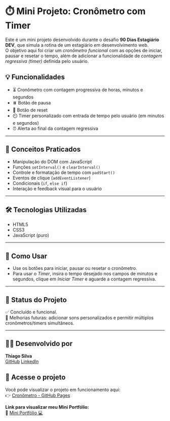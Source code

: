 # ⏱️ Mini Projeto: Cronômetro com Timer

Este é um mini projeto desenvolvido durante o desafio **90 Dias Estagiário DEV**, que simula a rotina de um estagiário em desenvolvimento web.  
O objetivo aqui foi criar um *cronômetro funcional* com as opções de iniciar, pausar e resetar o tempo, além de adicionar a funcionalidade de *contagem regressiva (timer)* definida pelo usuário.


## 💡 Funcionalidades

- ⏳ Cronômetro com contagem progressiva de horas, minutos e segundos
- ⏸️ Botão de pausa
- 🔄 Botão de reset
- ⏲️ Timer personalizado com entrada de tempo pelo usuário (em minutos e segundos)
- ⏰ Alerta ao final da contagem regressiva

---

## 🧠 Conceitos Praticados

- Manipulação do DOM com JavaScript
- Funções `setInterval()` e `clearInterval()`
- Controle e formatação de tempo com `padStart()`
- Eventos de clique (`addEventListener`)
- Condicionais (`if`, `else if`)
- Interação e feedback visual para o usuário
---

## 🛠️ Tecnologias Utilizadas
- HTML5
- CSS3
- JavaScript (puro)
---

## 🚀 Como Usar
- Use os botões para iniciar, pausar ou resetar o cronômetro.
- Para usar o *Timer*, insira o tempo desejado nos campos de minutos e segundos, clique em *Iniciar Timer* e aguarde a contagem regressiva.
---

## 📌 Status do Projeto

✅ Concluído e funcional.  
🔧 Melhorias futuras: adicionar sons personalizados e permitir múltiplos cronômetros/timers simultâneos.

---

## 🧑‍💻 Desenvolvido por

**Thiago Silva**  
[GitHub](https://github.com/thiagogosilva)
[LinkedIn](https://www.linkedin.com/in/thiagogosilva)

## 🔗 Acesse o projeto

Você pode visualizar o projeto em funcionamento aqui:  
👉 [Cronômetro - GitHub Pages](https://thiagogosilva.github.io/cronometro/)

**Link para visualizar meu Mini Portfólio:**  
🔗 [Mini Portfólio 💻](https://thiagogosilva.github.io/desafio-90dias-dev/)
